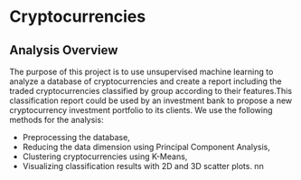 # Cryptocurrencies
## Analysis Overview
   The purpose of this project is to use unsupervised machine learning to analyze a database of cryptocurrencies and create a report including the traded cryptocurrencies          classified by 
   group according to their features.This classification report could be used by an investment bank to propose a new cryptocurrency investment portfolio to its clients.
   We use the following methods for the analysis:

   * Preprocessing the database,
   * Reducing the data dimension using Principal Component Analysis,
   * Clustering cryptocurrencies using K-Means,
   * Visualizing classification results with 2D and 3D scatter plots.  nn
